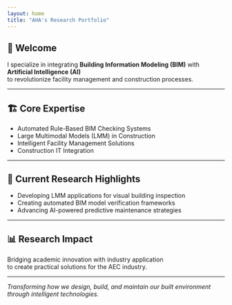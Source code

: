 ```yaml
---
layout: home
title: "AHA's Research Portfolio"
---
```


## 👋 Welcome

I specialize in integrating **Building Information Modeling (BIM)** with **Artificial Intelligence (AI)**  
to revolutionize facility management and construction processes.

---

## 🏗️ Core Expertise

- Automated Rule-Based BIM Checking Systems  
- Large Multimodal Models (LMM) in Construction  
- Intelligent Facility Management Solutions  
- Construction IT Integration

---

## 🚀 Current Research Highlights

- Developing LMM applications for visual building inspection  
- Creating automated BIM model verification frameworks  
- Advancing AI-powered predictive maintenance strategies

---

## 📊 Research Impact

Bridging academic innovation with industry application  
to create practical solutions for the AEC industry.

---

*Transforming how we design, build, and maintain our built environment through intelligent technologies.*
